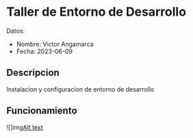 # Taller de Entorno de Desarrollo

Datos:

- Nombre: Victor Angamarca
- Fecha: 2023-06-09

## Descripcion

Instalacion y configuracion de entorno de desarrollo

## Funcionamiento

![]img[Alt text](009b50duvls11.jpg)